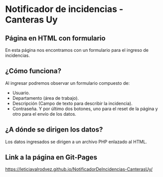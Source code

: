 # Notificador de incidencias - Canteras Uy
## Página en HTML con formulario
En esta página nos encontramos con un formulario para el ingreso de incidencias.
## ¿Cómo funciona?
Al ingresar podremos observar un formulario compuesto de:
* Usuario.
* Departamento (área de trabajo).
* Descripción (Campo de texto para describir la incidencia).
* Contraseña.
Y por último dos botones, uno para el reset de la página y otro para el envío de los datos.
## ¿A dónde se dirigen los datos?
Los datos ingresados se dirigen a un archivo PHP enlazado al HTML.
## Link a la página en Git-Pages
https://leticiavalrodvez.github.io/NotificadorDeIncidencias-CanterasUy/
